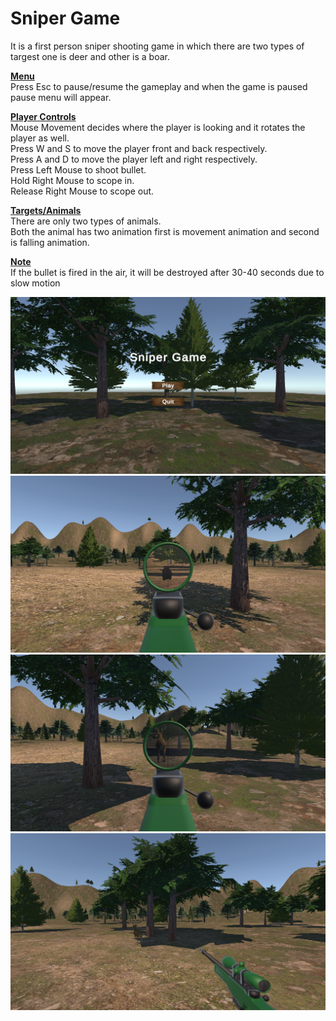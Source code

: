 # Sniper Game
It is a first person sniper shooting game in which there are two types of targest one is deer and other is a boar.

<ins><b>Menu</b></ins><br>
Press Esc to pause/resume the gameplay and when the game is paused pause menu will
appear.

<ins><b>Player Controls</b></ins><br>
Mouse Movement decides where the player is looking and it rotates the player as well.<br>
Press W and S to move the player front and back respectively.<br>
Press A and D to move the player left and right respectively.<br>
Press Left Mouse to shoot bullet.<br>
Hold Right Mouse to scope in.<br>
Release Right Mouse to scope out.<br>

<ins><b>Targets/Animals</b></ins><br>
There are only two types of animals.<br>
Both the animal has two animation first is movement animation and second is falling animation.<br>

<ins><b>Note</b></ins><br>
If the bullet is fired in the air, it will be destroyed after 30-40 seconds due to slow motion<br>


![](https://github.com/rakeshkryadav/SniperGame/blob/main/Build/SG_01.png)
![](https://github.com/rakeshkryadav/SniperGame/blob/main/Build/SG_02.png)
![](https://github.com/rakeshkryadav/SniperGame/blob/main/Build/SG_03.png)
![](https://github.com/rakeshkryadav/SniperGame/blob/main/Build/SG_04.png)
